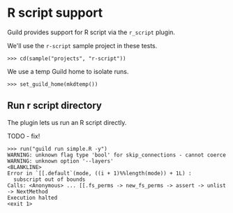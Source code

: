# R script support

Guild provides support for R script via the `r_script` plugin.

We'll use the `r-script` sample project in these tests.

    >>> cd(sample("projects", "r-script"))

We use a temp Guild home to isolate runs.

    >>> set_guild_home(mkdtemp())

## Run r script directory

The plugin lets us run an R script directly.

TODO - fix!

    >>> run("guild run simple.R -y")
    WARNING: unknown flag type 'bool' for skip_connections - cannot coerce
    WARNING: unknown option '--layers'
    <BLANKLINE>
    Error in `[[.default`(mode, ((i + 1)%%length(mode)) + 1L) :
      subscript out of bounds
    Calls: <Anonymous> ... [[.fs_perms -> new_fs_perms -> assert -> unlist -> NextMethod
    Execution halted
    <exit 1>
